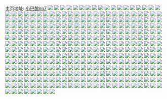 主页地址: [小巴黎nn7](https://weibo.com/u/6736910286) 
![](https://wx4.sinaimg.cn/mw2000/007lVo7kly1h9ps5a9dutj30u011h47e.jpg) 
![](https://wx4.sinaimg.cn/mw2000/007lVo7kly1h9ps5b5b87j31400u07g0.jpg) 
![](https://wx4.sinaimg.cn/mw2000/007lVo7kly1h9ps5blhehj30u011hjw5.jpg) 
![](https://wx4.sinaimg.cn/mw2000/007lVo7kly1h9ps5cw8apj30u011hthu.jpg) 
![](https://wx4.sinaimg.cn/mw2000/007lVo7kly1h9ps5dgbpgj30u0140af9.jpg) 
![](https://wx4.sinaimg.cn/mw2000/007lVo7kly1h9ps5evv5wj30u0140ajz.jpg) 
![](https://wx4.sinaimg.cn/mw2000/007lVo7kly1h9ps5c8fosj30u011idnz.jpg) 
![](https://wx4.sinaimg.cn/mw2000/007lVo7kly1h9ps5e17wwj30u01hcti7.jpg) 
![](https://wx4.sinaimg.cn/mw2000/007lVo7kly1h9ps7xapwbj30u00u0wji.jpg) 
![](https://wx4.sinaimg.cn/mw2000/007lVo7kly1h9ojjo07z0j30u0140n5p.jpg) 
![](https://wx4.sinaimg.cn/mw2000/007lVo7kly1h9ojjosbzcj30u0140qaz.jpg) 
![](https://wx4.sinaimg.cn/mw2000/007lVo7kly1h9nlx5tjs4j30u0140n5m.jpg) 
![](https://wx4.sinaimg.cn/mw2000/007lVo7kly1h9nlx59jqaj30tw13wn5t.jpg) 
![](https://wx4.sinaimg.cn/mw2000/007lVo7kly1h9kxhsnz38j31400u0gvp.jpg) 
![](https://wx4.sinaimg.cn/mw2000/007lVo7kly1h9ks1x9vvrj30u0140tgp.jpg) 
![](https://wx4.sinaimg.cn/mw2000/007lVo7kly1h9ks1xlps4j30u0140wmp.jpg) 
![](https://wx4.sinaimg.cn/mw2000/007lVo7kly1h9ks1xuoggj30u0140jvn.jpg) 
![](https://wx4.sinaimg.cn/mw2000/007lVo7kly1h9hkx977bdj30u0140djh.jpg) 
![](https://wx4.sinaimg.cn/mw2000/007lVo7kly1h9hkx7zy8kj30u014nqb5.jpg) 
![](https://wx4.sinaimg.cn/mw2000/007lVo7kly1h97gfrht7zj30tu13uagp.jpg) 
![](https://wx4.sinaimg.cn/mw2000/007lVo7kly1h96oq5325kj30u0140n72.jpg) 
![](https://wx4.sinaimg.cn/mw2000/007lVo7kly1h97gfrok6fj30tu13ujz8.jpg) 
![](https://wx4.sinaimg.cn/mw2000/007lVo7kly1h97giykasij30tu13uah5.jpg) 
![](https://wx4.sinaimg.cn/mw2000/007lVo7kly1h96oq5pb0rj30u0140doh.jpg) 
![](https://wx4.sinaimg.cn/mw2000/007lVo7kly1h97gfrvjeyj30tu13uwkn.jpg) 
![](https://wx4.sinaimg.cn/mw2000/007lVo7kly1h97gfs32vlj30tu13u7bn.jpg) 
![](https://wx4.sinaimg.cn/mw2000/007lVo7kly1h97gfscvvcj30tu13ugvo.jpg) 
![](https://wx4.sinaimg.cn/mw2000/007lVo7kly1h97gfsj90vj30tu13uafn.jpg) 
![](https://wx4.sinaimg.cn/mw2000/007lVo7kly1h97giay5ggj30nq0mhju1.jpg) 
![](https://wx4.sinaimg.cn/mw2000/007lVo7kly1h93chzpg96j30tu13uagd.jpg) 
![](https://wx4.sinaimg.cn/mw2000/007lVo7kly1h93chzwberj30tu13udlx.jpg) 
![](https://wx4.sinaimg.cn/mw2000/007lVo7kly1h93ci044coj30tu13u46l.jpg) 
![](https://wx4.sinaimg.cn/mw2000/007lVo7kly1h93ch5t9w9j30u0140ago.jpg) 
![](https://wx4.sinaimg.cn/mw2000/007lVo7kly1h93ckhk8e8j31sx0u0k6v.jpg) 
![](https://wx4.sinaimg.cn/mw2000/007lVo7kly1h93ck2sx2vj30tu13u0x0.jpg) 
![](https://wx4.sinaimg.cn/mw2000/007lVo7kly1h8pdgruvzfj3296309npe.jpg) 
![](https://wx4.sinaimg.cn/mw2000/007lVo7kly1h8pdgt6engj33402c0hdv.jpg) 
![](https://wx4.sinaimg.cn/mw2000/007lVo7kly1h8pdguqalgj32c0340u0y.jpg) 
![](https://wx4.sinaimg.cn/mw2000/007lVo7kly1h8pdjlljnsj33402c0npe.jpg) 
![](https://wx4.sinaimg.cn/mw2000/007lVo7kly1h8l6mht305j30wa0zy78m.jpg) 
![](https://wx4.sinaimg.cn/mw2000/007lVo7kly1h8j1pe1yp6j30u0140aj1.jpg) 
![](https://wx4.sinaimg.cn/mw2000/007lVo7kly1h8j1qucbx1j32c0340x6r.jpg) 
![](https://wx4.sinaimg.cn/mw2000/007lVo7kly1h8j1peowspj30u0140wqm.jpg) 
![](https://wx4.sinaimg.cn/mw2000/007lVo7kly1h8j1pf0wafj30u01587g1.jpg) 
![](https://wx4.sinaimg.cn/mw2000/007lVo7kly1h8j1pdsuonj30u014077k.jpg) 
![](https://wx4.sinaimg.cn/mw2000/007lVo7kly1h8j1pfc6a0j31400u0qbw.jpg) 
![](https://wx4.sinaimg.cn/mw2000/007lVo7kly1h8j1pgr6iuj32c03401kz.jpg) 
![](https://wx4.sinaimg.cn/mw2000/007lVo7kly1h8j1qs9dr1j30u0140dku.jpg) 
![](https://wx4.sinaimg.cn/mw2000/007lVo7kly1h8j1pefdrvj30u0140460.jpg) 
![](https://wx4.sinaimg.cn/mw2000/007lVo7kly1h78xrideiaj32802yokfr.jpg) 
![](https://wx4.sinaimg.cn/mw2000/007lVo7kly1h78xrkhppij32yo280qv7.jpg) 
![](https://wx4.sinaimg.cn/mw2000/007lVo7kly1h78xrmi3gjj32yo280e3w.jpg) 
![](https://wx4.sinaimg.cn/mw2000/007lVo7kly1h78xrg7du9j31400u0q4l.jpg) 
![](https://wx4.sinaimg.cn/mw2000/007lVo7kly1h5xaqdhdalj30u01400v0.jpg) 
![](https://wx4.sinaimg.cn/mw2000/007lVo7kly1h5xaqczhouj30u0140439.jpg) 
![](https://wx4.sinaimg.cn/mw2000/007lVo7kly1h5xaqdw5kdj30u018pjxo.jpg) 
![](https://wx4.sinaimg.cn/mw2000/007lVo7kly1h5xaqeapplj30u0140dgr.jpg) 
![](https://wx4.sinaimg.cn/mw2000/007lVo7kly1h5kim8lu1kj32c0340ayu.jpg) 
![](https://wx4.sinaimg.cn/mw2000/007lVo7kly1h5j68l2zn7j30u0140ag4.jpg) 
![](https://wx4.sinaimg.cn/mw2000/007lVo7kly1h5j68ke5u7j30u0140qa5.jpg) 
![](https://wx4.sinaimg.cn/mw2000/007lVo7kly1h5i8g6xum5j30u0140tei.jpg) 
![](https://wx4.sinaimg.cn/mw2000/007lVo7kly1h5i8g6ifu0j30u0140q7q.jpg) 
![](https://wx4.sinaimg.cn/mw2000/007lVo7kly1h5hzcssn7zj30u0140wm0.jpg) 
![](https://wx4.sinaimg.cn/mw2000/007lVo7kly1h5h1oe9c8tj30u01477i4.jpg) 
![](https://wx4.sinaimg.cn/mw2000/007lVo7kly1h5h1ohuvruj30u0140tmh.jpg) 
![](https://wx4.sinaimg.cn/mw2000/007lVo7kly1h56nn9pcjdj32vd287u0y.jpg) 
![](https://wx4.sinaimg.cn/mw2000/007lVo7kly1h4pkfvfgs3j30ve161n1w.jpg) 
![](https://wx4.sinaimg.cn/mw2000/007lVo7kly1h4pkfvnw0cj30rf11y42m.jpg) 
![](https://wx4.sinaimg.cn/mw2000/007lVo7kly1h4pkfv5utwj30yi1bkdln.jpg) 
![](https://wx4.sinaimg.cn/mw2000/007lVo7kly1h3djjfo5evj30u014q7ao.jpg) 
![](https://wx4.sinaimg.cn/mw2000/007lVo7kly1h3djjezdcgj30u014044d.jpg) 
![](https://wx4.sinaimg.cn/mw2000/007lVo7kly1h3djjg2el2j30u011zai8.jpg) 
![](https://wx4.sinaimg.cn/mw2000/007lVo7kly1h3djjglx92j30u013iwm4.jpg) 
![](https://wx4.sinaimg.cn/mw2000/007lVo7kly1h2g737ik6bj30yi0yewl9.jpg) 
![](https://wx4.sinaimg.cn/mw2000/007lVo7kly1h2cd1kulwjj31lo25vb2a.jpg) 
![](https://wx4.sinaimg.cn/mw2000/007lVo7kly1h2atem0pm0j31m627j7wi.jpg) 
![](https://wx4.sinaimg.cn/mw2000/007lVo7kly1h1zz6hsn4sj30yf18zap9.jpg) 
![](https://wx4.sinaimg.cn/mw2000/007lVo7kly1h1zz6h9ep3j30yi1a67kc.jpg) 
![](https://wx4.sinaimg.cn/mw2000/007lVo7kly1h1sw6k64ytj30zk1beanv.jpg) 
![](https://wx4.sinaimg.cn/mw2000/007lVo7kly1h1gsnudnvmj31h5220qv5.jpg) 
![](https://wx4.sinaimg.cn/mw2000/007lVo7kly1h0tglh4yr6j33402c0b2a.jpg) 
![](https://wx4.sinaimg.cn/mw2000/007lVo7kly1h0tglfhj9rj33402c04qq.jpg) 
![](https://wx4.sinaimg.cn/mw2000/007lVo7kly1h09vgxfiysj30yi0oftew.jpg) 
![](https://wx4.sinaimg.cn/mw2000/007lVo7kly1gzc0ulgfr6j32c02wyb2b.jpg) 
![](https://wx4.sinaimg.cn/mw2000/007lVo7kly1gzc0unk28tj32c02wy1kz.jpg) 
![](https://wx4.sinaimg.cn/mw2000/007lVo7kly1gypg7gxawsj32c0340u0x.jpg) 
![](https://wx4.sinaimg.cn/mw2000/007lVo7kly1gyiy1epw74j31sc2dsu0x.jpg) 
![](https://wx4.sinaimg.cn/mw2000/007lVo7kly1gyiy1jsuoqj31sc2ds4qq.jpg) 
![](https://wx4.sinaimg.cn/mw2000/007lVo7kly1gyckeaa0xaj32c0340hdv.jpg) 
![](https://wx4.sinaimg.cn/mw2000/007lVo7kly1gyay6mmkmjj33402c0qv7.jpg) 
![](https://wx4.sinaimg.cn/mw2000/007lVo7kly1gy3gmw7mklj31401hcasg.jpg) 
![](https://wx4.sinaimg.cn/mw2000/007lVo7kly1gxp6rpl8b7j32c02c01kz.jpg) 
![](https://wx4.sinaimg.cn/mw2000/007lVo7kly1gxhbcv2p26j30yi22oazd.jpg) 
![](https://wx4.sinaimg.cn/mw2000/007lVo7kly1gxew70e1rej322o3401kz.jpg) 
![](https://wx4.sinaimg.cn/mw2000/007lVo7kly1gxew732w3rj322o340u0y.jpg) 
![](https://wx4.sinaimg.cn/mw2000/007lVo7kly1gxev0azkyrj322o340x6q.jpg) 
![](https://wx4.sinaimg.cn/mw2000/007lVo7kly1gxev09281cj34mo3341l0.jpg) 
![](https://wx4.sinaimg.cn/mw2000/007lVo7kly1gxev07ci00j33344moe86.jpg) 
![](https://wx4.sinaimg.cn/mw2000/007lVo7kly1gxev0bwazyj31vd2qy4qq.jpg) 
![](https://wx4.sinaimg.cn/mw2000/007lVo7kly1gxdq4fi11jj32562v01l1.jpg) 
![](https://wx4.sinaimg.cn/mw2000/007lVo7kly1gxdq4i5i16j32bz35db2f.jpg) 
![](https://wx4.sinaimg.cn/mw2000/007lVo7kly1gx5ltt4c5jj30u0157gs5.jpg) 
![](https://wx4.sinaimg.cn/mw2000/007lVo7kly1gx5lttmc7nj30u014j0yi.jpg) 
![](https://wx4.sinaimg.cn/mw2000/007lVo7kly1gwvch6sq1rj30yi197161.jpg) 
![](https://wx4.sinaimg.cn/mw2000/007lVo7kly1gwu9b65tmsj32c03407wi.jpg) 
![](https://wx4.sinaimg.cn/mw2000/007lVo7kly1gwu9b549llj32c0340b2a.jpg) 
![](https://wx4.sinaimg.cn/mw2000/007lVo7kly1gwhhehzwv0j30u013kwq6.jpg) 
![](https://wx4.sinaimg.cn/mw2000/007lVo7kly1gwhhehqmjgj30u0140asq.jpg) 
![](https://wx4.sinaimg.cn/mw2000/007lVo7kly1gwhheha8zyj30u01404f7.jpg) 
![](https://wx4.sinaimg.cn/mw2000/007lVo7kly1gwhhehih7xj30u012edlx.jpg) 
![](https://wx4.sinaimg.cn/mw2000/007lVo7kly1gw4pexvpshj32ai340hdv.jpg) 
![](https://wx4.sinaimg.cn/mw2000/007lVo7kly1gw4pf8cna7j31o91s9e81.jpg) 
![](https://wx4.sinaimg.cn/mw2000/007lVo7kly1gw4pegfjfkj32a6340x6q.jpg) 
![](https://wx4.sinaimg.cn/mw2000/007lVo7kly1gw4pfu4o0yj33402c0qv6.jpg) 
![](https://wx4.sinaimg.cn/mw2000/007lVo7kly1gvwt8jkn7ej328r30se83.jpg) 
![](https://wx4.sinaimg.cn/mw2000/007lVo7kly1gvm78fad8uj61u42lvx6p02.jpg) 
![](https://wx4.sinaimg.cn/mw2000/007lVo7kly1gvm78e4u3tj62j62ab7wi02.jpg) 
![](https://wx4.sinaimg.cn/mw2000/007lVo7kly1gvfcm6n3coj626u2x41kz02.jpg) 
![](https://wx4.sinaimg.cn/mw2000/007lVo7kly1gvdjbxt9i0j60u014047p02.jpg) 
![](https://wx4.sinaimg.cn/mw2000/007lVo7kly1gvdjbxhdjcj60u01am13l02.jpg) 
![](https://wx4.sinaimg.cn/mw2000/007lVo7kly1gvdjby5pcxj60u0140tgr02.jpg) 
![](https://wx4.sinaimg.cn/mw2000/007lVo7kly1gvdjbwwuyrj60u0140n6f02.jpg) 
![](https://wx4.sinaimg.cn/mw2000/007lVo7kly1gvcvkm9pkej60u0140jzd02.jpg) 
![](https://wx4.sinaimg.cn/mw2000/007lVo7kly1gvcvkmxl7zj60u013qgsk02.jpg) 
![](https://wx4.sinaimg.cn/mw2000/007lVo7kly1gvcvknc84oj30u0156496.jpg) 
![](https://wx4.sinaimg.cn/mw2000/007lVo7kly1gvcvkntlghj30u0140thd.jpg) 
![](https://wx4.sinaimg.cn/mw2000/007lVo7kly1gv7e07ql9ij62c0340kjm02.jpg) 
![](https://wx4.sinaimg.cn/mw2000/007lVo7kly1gv7e0f0yusj62c0340qv602.jpg) 
![](https://wx4.sinaimg.cn/mw2000/007lVo7kly1gv7e08sc7aj62c0340b2a02.jpg) 
![](https://wx4.sinaimg.cn/mw2000/007lVo7kly1gv7e09mydfj62c03401ky02.jpg) 
![](https://wx4.sinaimg.cn/mw2000/007lVo7kly1gv7e0aiyqfj62c0340u0x02.jpg) 
![](https://wx4.sinaimg.cn/mw2000/007lVo7kly1gv7e0cbrh9j62c0340b2a02.jpg) 
![](https://wx4.sinaimg.cn/mw2000/007lVo7kly1gv7e0dfubxj62c03407wi02.jpg) 
![](https://wx4.sinaimg.cn/mw2000/007lVo7kly1gv7e06op2fj61l81tde8102.jpg) 
![](https://wx4.sinaimg.cn/mw2000/007lVo7kly1gv7e0e1ijnj62bc1s64qp02.jpg) 
![](https://wx4.sinaimg.cn/mw2000/007lVo7kly1gv5x7purz2j60u015ejyw02.jpg) 
![](https://wx4.sinaimg.cn/mw2000/007lVo7kly1gv5x7qji7oj60u014i0xr02.jpg) 
![](https://wx4.sinaimg.cn/mw2000/007lVo7kly1gv5x7qz2mtj30u0140dm1.jpg) 
![](https://wx4.sinaimg.cn/mw2000/007lVo7kly1gv5lvu3z11j60u012h10d02.jpg) 
![](https://wx4.sinaimg.cn/mw2000/007lVo7kly1gv5lvtrpn0j60u0161wm802.jpg) 
![](https://wx4.sinaimg.cn/mw2000/007lVo7kly1gv4fymvprpj60u00u0tge02.jpg) 
![](https://wx4.sinaimg.cn/mw2000/007lVo7kly1guqx4eukouj60u0140dqs02.jpg) 
![](https://wx4.sinaimg.cn/mw2000/007lVo7kly1guqx4dx9dpj30u0140dp2.jpg) 
![](https://wx4.sinaimg.cn/mw2000/007lVo7kly1guqx4fjt7yj60u011mqc502.jpg) 
![](https://wx4.sinaimg.cn/mw2000/007lVo7kly1guo4f07bimj60yi1flqt002.jpg) 
![](https://wx4.sinaimg.cn/mw2000/007lVo7kly1guo4f1lpnlj63402c0npe02.jpg) 
![](https://wx4.sinaimg.cn/mw2000/007lVo7kly1gul1pg8y9uj31rc2f7hdu.jpg) 
![](https://wx4.sinaimg.cn/mw2000/007lVo7kly1gul1phpid7j623n2tmhdv02.jpg) 
![](https://wx4.sinaimg.cn/mw2000/007lVo7kly1guix3mx387j60u01407av02.jpg) 
![](https://wx4.sinaimg.cn/mw2000/007lVo7kly1guinuz58gsj60vw0u0aid02.jpg) 
![](https://wx4.sinaimg.cn/mw2000/007lVo7kly1guhaakubyzj60u0140n3602.jpg) 
![](https://wx4.sinaimg.cn/mw2000/007lVo7kly1guhaakg12fj60u00u0jvj02.jpg) 
![](https://wx4.sinaimg.cn/mw2000/007lVo7kly1gu8fggldmhj60u01f0dq202.jpg) 
![](https://wx4.sinaimg.cn/mw2000/007lVo7kly1gu8fggwt6oj60u014t0zf02.jpg) 
![](https://wx4.sinaimg.cn/mw2000/007lVo7kly1gu6phevbx6j314a0u0tfg.jpg) 
![](https://wx4.sinaimg.cn/mw2000/007lVo7kly1gu1pucpa9fj30om0wnwje.jpg) 
![](https://wx4.sinaimg.cn/mw2000/007lVo7kly1gu1puej5h4j30u01hcn0b.jpg) 
![](https://wx4.sinaimg.cn/mw2000/007lVo7kly1gtvko99k38j32c03407wj.jpg) 
![](https://wx4.sinaimg.cn/mw2000/007lVo7kly1gthtduigz9j30u012ngu8.jpg) 
![](https://wx4.sinaimg.cn/mw2000/007lVo7kly1gthtdoj06wj30u014245g.jpg) 
![](https://wx4.sinaimg.cn/mw2000/007lVo7kly1gthtdo5xtpj30u0140wlc.jpg) 
![](https://wx4.sinaimg.cn/mw2000/007lVo7kly1gthtdovf61j30u01407az.jpg) 
![](https://wx4.sinaimg.cn/mw2000/007lVo7kly1gth2dfdyv1j30u0140n4n.jpg) 
![](https://wx4.sinaimg.cn/mw2000/007lVo7kly1gth2dg4diej30u0140aiz.jpg) 
![](https://wx4.sinaimg.cn/mw2000/007lVo7kly1gth2grsr28j30u0140wqy.jpg) 
![](https://wx4.sinaimg.cn/mw2000/007lVo7kly1gtfejjkw1ij319t1fnk66.jpg) 
![](https://wx4.sinaimg.cn/mw2000/007lVo7kly1gtbzo2xahij31o0280kjl.jpg) 
![](https://wx4.sinaimg.cn/mw2000/007lVo7kly1gsjc65z1h9j33402c0x6r.jpg) 
![](https://wx4.sinaimg.cn/mw2000/007lVo7kly1gsjc644yrhj31hc0u0dv9.jpg) 
![](https://wx4.sinaimg.cn/mw2000/007lVo7kly1gs3zqzzxguj31g91penp6.jpg) 
![](https://wx4.sinaimg.cn/mw2000/007lVo7kly1grxai29565j30u0149n70.jpg) 
![](https://wx4.sinaimg.cn/mw2000/007lVo7kly1grpwabjuxdj32802yoe83.jpg) 
![](https://wx4.sinaimg.cn/mw2000/007lVo7kly1grpwacyd76j32802yohdv.jpg) 
![](https://wx4.sinaimg.cn/mw2000/007lVo7kly1grpwaeuj9oj32802yohdv.jpg) 
![](https://wx4.sinaimg.cn/mw2000/007lVo7kly1grpwagp3plj32c03407wj.jpg) 
![](https://wx4.sinaimg.cn/mw2000/007lVo7kly1grovhwc5b0j328f2v14qs.jpg) 
![](https://wx4.sinaimg.cn/mw2000/007lVo7kly1grovhrzh0cj32c0340kjm.jpg) 
![](https://wx4.sinaimg.cn/mw2000/007lVo7kly1gro1qgi7ahj32c0340b2b.jpg) 
![](https://wx4.sinaimg.cn/mw2000/007lVo7kly1grnby2jvfnj31400u0k12.jpg) 
![](https://wx4.sinaimg.cn/mw2000/007lVo7kly1grnby0e7n9j313y0u0gvq.jpg) 
![](https://wx4.sinaimg.cn/mw2000/007lVo7kly1grnbxxghlij30u0140k8m.jpg) 
![](https://wx4.sinaimg.cn/mw2000/007lVo7kly1grhylm2lllj30u01b7k5j.jpg) 
![](https://wx4.sinaimg.cn/mw2000/007lVo7kly1grhohinmmxj32c02c01ky.jpg) 
![](https://wx4.sinaimg.cn/mw2000/007lVo7kly1grfidjh76jj31z42mub2a.jpg) 
![](https://wx4.sinaimg.cn/mw2000/007lVo7kly1gr25lpw1o3j32c03401kz.jpg) 
![](https://wx4.sinaimg.cn/mw2000/007lVo7kly1gr25lofduuj32c03401l1.jpg) 
![](https://wx4.sinaimg.cn/mw2000/007lVo7kly1gqztgxwrijj32at340u10.jpg) 
![](https://wx4.sinaimg.cn/mw2000/007lVo7kly1gqztgzxzurj32c03401l1.jpg) 
![](https://wx4.sinaimg.cn/mw2000/007lVo7kly1gquzw61sn5j327v2y6qv8.jpg) 
![](https://wx4.sinaimg.cn/mw2000/007lVo7kly1gqkb8y35djj30yi22o4qt.jpg) 
![](https://wx4.sinaimg.cn/mw2000/007lVo7kly1gqkb8wfdo1j30yb1e4h2a.jpg) 
![](https://wx4.sinaimg.cn/mw2000/007lVo7kly1gqfughqwsnj30u0140tii.jpg) 
![](https://wx4.sinaimg.cn/mw2000/007lVo7kly1gqa0zx881zj31400u0k2c.jpg) 
![](https://wx4.sinaimg.cn/mw2000/007lVo7kly1gq3471fg2yj30u015haon.jpg) 
![](https://wx4.sinaimg.cn/mw2000/007lVo7kly1gq3473stsxj30u0147aor.jpg) 
![](https://wx4.sinaimg.cn/mw2000/007lVo7kly1gq34759ejnj30u013m1br.jpg) 
![](https://wx4.sinaimg.cn/mw2000/007lVo7kly1gq05dy22mzj30u01h8179.jpg) 
![](https://wx4.sinaimg.cn/mw2000/007lVo7kly1gpwhy5vcb2j30u016s7h1.jpg) 
![](https://wx4.sinaimg.cn/mw2000/007lVo7kly1gpvdasxf4aj327a32ee83.jpg) 
![](https://wx4.sinaimg.cn/mw2000/007lVo7kly1gpqqk64p9ij32c02c0x6q.jpg) 
![](https://wx4.sinaimg.cn/mw2000/007lVo7kly1gpeyrncvjej30u0140167.jpg) 
![](https://wx4.sinaimg.cn/mw2000/007lVo7kly1gpdrcejyn7j30u0152naz.jpg) 
![](https://wx4.sinaimg.cn/mw2000/007lVo7kly1gpdrcewv56j30u0140ti6.jpg) 
![](https://wx4.sinaimg.cn/mw2000/007lVo7kly1gpdrcfciaij30u0140ncu.jpg) 
![](https://wx4.sinaimg.cn/mw2000/007lVo7kly1go70csygjrj30u01hh7it.jpg) 
![](https://wx4.sinaimg.cn/mw2000/007lVo7kly1go70csbnp3j30u01h24d8.jpg) 
![](https://wx4.sinaimg.cn/mw2000/007lVo7kly1gnqrtezeuyj30u01407gt.jpg) 
![](https://wx4.sinaimg.cn/mw2000/007lVo7kly1gnqrtdrm2cj30u011sgwa.jpg) 
![](https://wx4.sinaimg.cn/mw2000/007lVo7kly1gp5xh6eegyj30u014m133.jpg) 
![](https://wx4.sinaimg.cn/mw2000/007lVo7kly1gp5xh5nxa6j30u018itl2.jpg) 
![](https://wx4.sinaimg.cn/mw2000/007lVo7kly1gnqrhhpbm3j30u015ddu2.jpg) 
![](https://wx4.sinaimg.cn/mw2000/007lVo7kly1gmx6538s6qj31z32e37wi.jpg) 
![](https://wx4.sinaimg.cn/mw2000/007lVo7kly1gmmn4rely3j30yi22o1az.jpg) 
![](https://wx4.sinaimg.cn/mw2000/007lVo7kly1gmmn4zy3soj32vh2504qr.jpg) 
![](https://wx4.sinaimg.cn/mw2000/007lVo7kly1gmj1x2qihij31400u0doj.jpg) 
![](https://wx4.sinaimg.cn/mw2000/007lVo7kly1gme27jikyxj31400u045h.jpg) 
![](https://wx4.sinaimg.cn/mw2000/007lVo7kly1gm6cmwmnbbj31410u0q9x.jpg) 
![](https://wx4.sinaimg.cn/mw2000/007lVo7kly1glzik27qe6j32c0340hdv.jpg) 
![](https://wx4.sinaimg.cn/mw2000/007lVo7kly1glzik3t1q9j30u01404cc.jpg) 
![](https://wx4.sinaimg.cn/mw2000/007lVo7kly1glziju96ybj32c0340u10.jpg) 
![](https://wx4.sinaimg.cn/mw2000/007lVo7kly1gltujeumjnj30u00u0b29.jpg) 
![](https://wx4.sinaimg.cn/mw2000/007lVo7kly1gknovz9oogj30u0140gy7.jpg) 
![](https://wx4.sinaimg.cn/mw2000/007lVo7kly1gknovzoucjj30u0140k7c.jpg) 
![](https://wx4.sinaimg.cn/mw2000/007lVo7kly1gknovys9ofj30u014lqgu.jpg) 
![](https://wx4.sinaimg.cn/mw2000/007lVo7kly1gkimyz0e5zj30u0140k36.jpg) 
![](https://wx4.sinaimg.cn/mw2000/007lVo7kly1glbjp6wakfj30u014043e.jpg) 
![](https://wx4.sinaimg.cn/mw2000/007lVo7kly1glbjq3oblnj30u0122jzh.jpg) 
![](https://wx4.sinaimg.cn/mw2000/007lVo7kly1gkfitvkgoej30u00u0wu3.jpg) 
![](https://wx4.sinaimg.cn/mw2000/007lVo7kly1gkek2sw8qej31400u07db.jpg) 
![](https://wx4.sinaimg.cn/mw2000/007lVo7kly1gjn6biqlqwj326t2gyb2a.jpg) 
![](https://wx4.sinaimg.cn/mw2000/007lVo7kly1glbjrexfmej313u0tukjl.jpg) 
![](https://wx4.sinaimg.cn/mw2000/007lVo7kly1glbjrwdtezj31yl2smnpe.jpg) 
![](https://wx4.sinaimg.cn/mw2000/007lVo7kly1gjk6gkfjikj30u014010b.jpg) 
![](https://wx4.sinaimg.cn/mw2000/007lVo7kly1gjk6gkseu4j30u0140n43.jpg) 
![](https://wx4.sinaimg.cn/mw2000/007lVo7kly1gjk6gk0kswj30u013gwme.jpg) 
![](https://wx4.sinaimg.cn/mw2000/007lVo7kly1gjk6glb0hfj30u0140tqd.jpg) 
![](https://wx4.sinaimg.cn/mw2000/007lVo7kly1gjk15josaoj31400u0ne2.jpg) 
![](https://wx4.sinaimg.cn/mw2000/007lVo7kly1gimm3wrrgdj30u00u0n6x.jpg) 
![](https://wx4.sinaimg.cn/mw2000/007lVo7kly1gimm3x5r40j30u00u0n6l.jpg) 
![](https://wx4.sinaimg.cn/mw2000/007lVo7kly1gimm3xm4yqj30u00u0dq1.jpg) 
![](https://wx4.sinaimg.cn/mw2000/007lVo7kly1gimm3wct46j30u0140111.jpg) 
![](https://wx4.sinaimg.cn/mw2000/007lVo7kly1gim30feqgzj33402c0hdv.jpg) 
![](https://wx4.sinaimg.cn/mw2000/007lVo7kly1gim30ds61fj31wm2ianpe.jpg) 
![](https://wx4.sinaimg.cn/mw2000/007lVo7kly1gilp704ijbj30u014sgww.jpg) 
![](https://wx4.sinaimg.cn/mw2000/007lVo7kly1gilp70ki43j30u0140q8s.jpg) 
![](https://wx4.sinaimg.cn/mw2000/007lVo7kly1gilp70zzixj30u00u0q95.jpg) 
![](https://wx4.sinaimg.cn/mw2000/007lVo7kly1gilp71odraj30u0140qd1.jpg) 
![](https://wx4.sinaimg.cn/mw2000/007lVo7kly1gilktlixhij30u014018a.jpg) 
![](https://wx4.sinaimg.cn/mw2000/007lVo7kly1gilktm6z5sj30u015oqj6.jpg) 
![](https://wx4.sinaimg.cn/mw2000/007lVo7kly1gilktl3rkdj30u014gwsp.jpg) 
![](https://wx4.sinaimg.cn/mw2000/007lVo7kly1giig6w1llxj321c2tie82.jpg) 
![](https://wx4.sinaimg.cn/mw2000/007lVo7kly1ghm2jj9v78j32c02c04qt.jpg) 
![](https://wx4.sinaimg.cn/mw2000/007lVo7kly1ggufk474vej30u016waro.jpg) 
![](https://wx4.sinaimg.cn/mw2000/007lVo7kly1gguabhd4elj322k2que84.jpg) 
![](https://wx4.sinaimg.cn/mw2000/007lVo7kly1gguabill6wj325d1vfe82.jpg) 
![](https://wx4.sinaimg.cn/mw2000/007lVo7kly1gguabdmnu6j326z30jnpf.jpg) 
![](https://wx4.sinaimg.cn/mw2000/007lVo7kly1ggof1osflpj30u00u0wl5.jpg) 
![](https://wx4.sinaimg.cn/mw2000/007lVo7kly1ggof1p6p2rj30u00u0tf9.jpg) 
![](https://wx4.sinaimg.cn/mw2000/007lVo7kly1ggni0ursbzj30u017knkp.jpg) 
![](https://wx4.sinaimg.cn/mw2000/007lVo7kly1ggn7z8v10rj30ui0tygrd.jpg) 
![](https://wx4.sinaimg.cn/mw2000/007lVo7kly1glbjtb0uttj30rs1htqll.jpg) 
![](https://wx4.sinaimg.cn/mw2000/007lVo7kly1ggmbnfdn3vj32c02c07wj.jpg) 
![](https://wx4.sinaimg.cn/mw2000/007lVo7kly1ggmbni2ur3j32c02c0kjn.jpg) 
![](https://wx4.sinaimg.cn/mw2000/007lVo7kly1ggmbnkifhhj32bq29g7wj.jpg) 
![](https://wx4.sinaimg.cn/mw2000/007lVo7kly1ggluxp25qhj30u010sk44.jpg) 
![](https://wx4.sinaimg.cn/mw2000/007lVo7kly1gghpiyh5k8j33402c0qv8.jpg) 
![](https://wx4.sinaimg.cn/mw2000/007lVo7kly1ggehc7ldu1j30ty12ohdt.jpg) 
![](https://wx4.sinaimg.cn/mw2000/007lVo7kly1gfrmxd0kckj31400u0dvl.jpg) 
![](https://wx4.sinaimg.cn/mw2000/007lVo7kly1glbkgyn976j31400u0anp.jpg) 
![](https://wx4.sinaimg.cn/mw2000/007lVo7kly1gfdswhjv0wj30ty140n6o.jpg) 
![](https://wx4.sinaimg.cn/mw2000/007lVo7kly1glbkfrjbemj312w0sfqdw.jpg) 
![](https://wx4.sinaimg.cn/mw2000/007lVo7kly1glbkgc8bbmj30u0140qey.jpg) 
![](https://wx4.sinaimg.cn/mw2000/007lVo7kly1gf1gn3kv1kj31400u047j.jpg) 
![](https://wx4.sinaimg.cn/mw2000/007lVo7kly1gf1gn423ybj31400u0wkg.jpg) 
![](https://wx4.sinaimg.cn/mw2000/007lVo7kly1gf1gn4oomoj30u0140jxk.jpg) 
![](https://wx4.sinaimg.cn/mw2000/007lVo7kly1glbkfew3hyj30u0140k6i.jpg) 
![](https://wx4.sinaimg.cn/mw2000/007lVo7kgy1gf08uytk08j30u0175qcb.jpg) 
![](https://wx4.sinaimg.cn/mw2000/007lVo7kgy1gf08uycvxuj312a0u046n.jpg) 
![](https://wx4.sinaimg.cn/mw2000/007lVo7kly1gepvhr18i3j31ln286hdu.jpg) 
![](https://wx4.sinaimg.cn/mw2000/007lVo7kly1ge4q26ud04j30u50u1woy.jpg) 
![](https://wx4.sinaimg.cn/mw2000/007lVo7kly1ge3wbszo3fj30u013p7jk.jpg) 
![](https://wx4.sinaimg.cn/mw2000/007lVo7kly1ge3wbvb8lnj30u013qdwp.jpg) 
![](https://wx4.sinaimg.cn/mw2000/007lVo7kly1ge3wbpxq6oj30tz12tqb4.jpg) 
![](https://wx4.sinaimg.cn/mw2000/007lVo7kly1ge2w9f8998j30u00u0do6.jpg) 
![](https://wx4.sinaimg.cn/mw2000/007lVo7kly1ge2w9gjw30j30u00u0gt4.jpg) 
![](https://wx4.sinaimg.cn/mw2000/007lVo7kly1ge2w9gypx6j30ue0u0q80.jpg) 
![](https://wx4.sinaimg.cn/mw2000/007lVo7kly1ge2w9hl2dpj30u00u0487.jpg) 
![](https://wx4.sinaimg.cn/mw2000/007lVo7kly1ge0uofzxd8j30u00x87ax.jpg) 
![](https://wx4.sinaimg.cn/mw2000/007lVo7kly1gdkjax2dn0j30u01407l2.jpg) 
![](https://wx4.sinaimg.cn/mw2000/007lVo7kly1gdaquu0ywyj30td0sdag6.jpg) 
![](https://wx4.sinaimg.cn/mw2000/007lVo7kly1gdaqn8xxgcj30u014oh6p.jpg) 
![](https://wx4.sinaimg.cn/mw2000/007lVo7kly1gd9wrn68isj30u012qtnc.jpg) 
![](https://wx4.sinaimg.cn/mw2000/007lVo7kly1gd4e1wim21j31sa2jsb2a.jpg) 
![](https://wx4.sinaimg.cn/mw2000/007lVo7kly1gcz0fq5jfbj32c02c04qq.jpg) 
![](https://wx4.sinaimg.cn/mw2000/007lVo7kly1gcxo5ogjw4j31400u0akt.jpg) 
![](https://wx4.sinaimg.cn/mw2000/007lVo7kly1gckuvwf5lij30yi22oe52.jpg) 
![](https://wx4.sinaimg.cn/mw2000/007lVo7kly1gckuvws6e1j30yi22okhi.jpg) 
![](https://wx4.sinaimg.cn/mw2000/007lVo7kly1gc8clndz87j32c02c0qv8.jpg) 
![](https://wx4.sinaimg.cn/mw2000/007lVo7kly1gc8cloxwk6j32c02c0qv8.jpg) 
![](https://wx4.sinaimg.cn/mw2000/007lVo7kly1gbgomhg8wsj30n40m50zi.jpg) 
![](https://wx4.sinaimg.cn/mw2000/007lVo7kly1gaxd60f91dj30u0140qgd.jpg) 
![](https://wx4.sinaimg.cn/mw2000/007lVo7kly1gaoxi0zpcrj31400u0gzr.jpg) 
![](https://wx4.sinaimg.cn/mw2000/007lVo7kly1gaiuq9pno7j30tu0tunoi.jpg) 
![](https://wx4.sinaimg.cn/mw2000/007lVo7kly1ga11a51gvlj30u0140apz.jpg) 
![](https://wx4.sinaimg.cn/mw2000/007lVo7kly1g9szu2n82nj324h24ykjm.jpg) 
![](https://wx4.sinaimg.cn/mw2000/007lVo7kly1g93lhn8gavj30u014jdqz.jpg) 
![](https://wx4.sinaimg.cn/mw2000/007lVo7kly1g8uekh2xwpj31o02804qq.jpg) 
![](https://wx4.sinaimg.cn/mw2000/007lVo7kly1g8qm6bzm06j30u014enck.jpg) 
![](https://wx4.sinaimg.cn/mw2000/007lVo7kly1g73oauf4whj32c02c0qv6.jpg) 
![](https://wx4.sinaimg.cn/mw2000/007lVo7kly1glbkdkq54wj31jk1jkawh.jpg) 
![](https://wx4.sinaimg.cn/mw2000/007lVo7kly1g6dso90q1zj30u019k7ca.jpg) 
![](https://wx4.sinaimg.cn/mw2000/007lVo7kly1glbjx3tvppj30tb12ldrr.jpg) 
![](https://wx4.sinaimg.cn/mw2000/007lVo7kly1glbkcxiwqcj30u0153qgh.jpg) 
![](https://wx4.sinaimg.cn/mw2000/007lVo7kly1g60af2uzlej30u015ddrb.jpg) 
![](https://wx4.sinaimg.cn/mw2000/007lVo7kly1g5zbiau4kkj30u014049n.jpg) 
![](https://wx4.sinaimg.cn/mw2000/007lVo7kly1g5zbicavjfj31400u0tjy.jpg) 
![](https://wx4.sinaimg.cn/mw2000/007lVo7kly1g5zbictu4vj30u0140jzk.jpg) 
![](https://wx4.sinaimg.cn/mw2000/007lVo7kly1g5zbia0hysj30u00u0tic.jpg) 
![](https://wx4.sinaimg.cn/mw2000/007lVo7kly1g5yi179tl2j30u0140dpx.jpg) 
![](https://wx4.sinaimg.cn/mw2000/007lVo7kly1g5xcfq5cyuj31400u0na3.jpg) 
![](https://wx4.sinaimg.cn/mw2000/007lVo7kly1g5x6k4vgjaj30u014013m.jpg) 
![](https://wx4.sinaimg.cn/mw2000/007lVo7kly1g5x6k54nqtj30u00u0tgh.jpg) 
![](https://wx4.sinaimg.cn/mw2000/007lVo7kly1g5wwyphrd4j30u014045o.jpg) 
![](https://wx4.sinaimg.cn/mw2000/007lVo7kly1glbkbm2ytij30tj12cakt.jpg) 
![](https://wx4.sinaimg.cn/mw2000/007lVo7kly1g5lro6new6j31o027ue81.jpg) 
![](https://wx4.sinaimg.cn/mw2000/007lVo7kly1g5lro722i6j31o027ue81.jpg) 
![](https://wx4.sinaimg.cn/mw2000/007lVo7kly1g5ebdnczraj31o01o0npd.jpg) 
![](https://wx4.sinaimg.cn/mw2000/007lVo7kly1g3m30q6m1kj30rs1cmarn.jpg) 
![](https://wx4.sinaimg.cn/mw2000/007lVo7kly1g3m30r7xnxj30u014japd.jpg) 
![](https://wx4.sinaimg.cn/mw2000/007lVo7kly1glbkaw16n6j30tf12hqg2.jpg) 
![](https://wx4.sinaimg.cn/mw2000/007lVo7kly1g3g1sp4podj32801o04qp.jpg) 
![](https://wx4.sinaimg.cn/mw2000/007lVo7kly1g2tnwoc3k0j31wt1vlkjl.jpg) 
![](https://wx4.sinaimg.cn/mw2000/007lVo7kly1glbjz0792hj30t50rsh1l.jpg) 
![](https://wx4.sinaimg.cn/mw2000/007lVo7kly1g2nclpaynzj31g61g64ow.jpg) 
![](https://wx4.sinaimg.cn/mw2000/007lVo7kly1g2nclneu1vj31o01o0kjl.jpg) 
![](https://wx4.sinaimg.cn/mw2000/007lVo7kly1g2nclu293qj31o027uhdt.jpg) 
![](https://wx4.sinaimg.cn/mw2000/007lVo7kly1g2nclx3xqcj31o027ue81.jpg) 
![](https://wx4.sinaimg.cn/mw2000/007lVo7kgy1g24tc4ngpgj30tz14ek3f.jpg) 
![](https://wx4.sinaimg.cn/mw2000/007lVo7kgy1g21gq4ezmaj30u0140amf.jpg) 
![](https://wx4.sinaimg.cn/mw2000/007lVo7kgy1g21gq5k7phj30u00u046o.jpg) 
![](https://wx4.sinaimg.cn/mw2000/007lVo7kly1g20bq0cdhrj30u00u0tlb.jpg) 
![](https://wx4.sinaimg.cn/mw2000/007lVo7kly1g20bq0yq0zj30u0140gup.jpg) 
![](https://wx4.sinaimg.cn/mw2000/007lVo7kly1g20bq1lkf4j30u00u0wru.jpg) 
![](https://wx4.sinaimg.cn/mw2000/007lVo7kly1g20bpzwtksj30u00u0nad.jpg) 
![](https://wx4.sinaimg.cn/mw2000/007lVo7kly1g1zx6k0snxj30rs1j47pr.jpg) 
![](https://wx4.sinaimg.cn/mw2000/007lVo7kgy1g155c3dopqj30u013gn8a.jpg) 
![](https://wx4.sinaimg.cn/mw2000/007lVo7kgy1g13bzyrjslj30u0140dpn.jpg) 
![](https://wx4.sinaimg.cn/mw2000/007lVo7kgy1g13bzz97mqj30u00wmqb6.jpg) 
![](https://wx4.sinaimg.cn/mw2000/007lVo7kgy1g13bzzqma9j30u0140qa8.jpg) 
![](https://wx4.sinaimg.cn/mw2000/007lVo7kgy1g13c00158lj30ty0zijwh.jpg) 
![](https://wx4.sinaimg.cn/mw2000/007lVo7kgy1g13c00cbzej30u0140jyu.jpg) 
